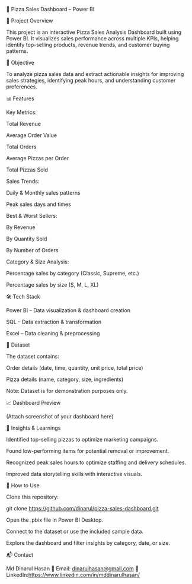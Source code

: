 🍕 Pizza Sales Dashboard – Power BI

📌 Project Overview

This project is an interactive Pizza Sales Analysis Dashboard built using Power BI.
It visualizes sales performance across multiple KPIs, helping identify top-selling products, revenue trends, and customer buying patterns.

🎯 Objective

To analyze pizza sales data and extract actionable insights for improving sales strategies, identifying peak hours, and understanding customer preferences.

📊 Features

Key Metrics:

Total Revenue

Average Order Value

Total Orders

Average Pizzas per Order

Total Pizzas Sold

Sales Trends:

Daily & Monthly sales patterns

Peak sales days and times

Best & Worst Sellers:

By Revenue

By Quantity Sold

By Number of Orders

Category & Size Analysis:

Percentage sales by category (Classic, Supreme, etc.)

Percentage sales by size (S, M, L, XL)

🛠 Tech Stack

Power BI – Data visualization & dashboard creation

SQL – Data extraction & transformation

Excel – Data cleaning & preprocessing

📂 Dataset

The dataset contains:

Order details (date, time, quantity, unit price, total price)

Pizza details (name, category, size, ingredients)

Note: Dataset is for demonstration purposes only.

📈 Dashboard Preview

(Attach screenshot of your dashboard here)

🚀 Insights & Learnings

Identified top-selling pizzas to optimize marketing campaigns.

Found low-performing items for potential removal or improvement.

Recognized peak sales hours to optimize staffing and delivery schedules.

Improved data storytelling skills with interactive visuals.

📌 How to Use

Clone this repository:

git clone https://github.com/dinarul/pizza-sales-dashboard.git


Open the .pbix file in Power BI Desktop.

Connect to the dataset or use the included sample data.

Explore the dashboard and filter insights by category, date, or size.

📬 Contact

Md Dinarul Hasan
📧 Email: dinarulhasan@gmail.com
🔗 LinkedIn:https://www.linkedin.com/in/mddinarulhasan/
